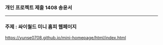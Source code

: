 <h3>개인 프로젝트 제출 1408 송윤서</h3>
<hr style=width : 1px>
<h3>주제 : 싸이월드 미니 홈피 웹페이지</h3>

https://yunse0708.github.io/mini-homepage/html/index.html
